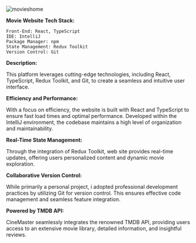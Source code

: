 
![movieshome](https://github.com/DevMari999/movie_search/assets/135366781/082e4669-d3be-4584-bee1-b804f4115711)

<b>Movie Website</b>
<b>Tech Stack:</b>

    Front-End: React, TypeScript
    IDE: IntelliJ
    Package Manager: npm
    State Management: Redux Toolkit
    Version Control: Git

<b>Description:</b>

This platform leverages cutting-edge technologies, including React, TypeScript, Redux Toolkit, and Git, to create a seamless and intuitive user interface.

<b>Efficiency and Performance:</b>

With a focus on efficiency, the website is built with React and TypeScript to ensure fast load times and optimal performance. Developed within the IntelliJ environment, the codebase maintains a high level of organization and maintainability.

<b>Real-Time State Management:</b>

Through the integration of Redux Toolkit, web site provides real-time updates, offering users personalized content and dynamic movie exploration.

<b>Collaborative Version Control:</b>

While primarily a personal project, i adopted professional development practices by utilizing Git for version control. This ensures effective code management and seamless feature integration.

<b>Powered by TMDB API:</b>

CineMaster seamlessly integrates the renowned TMDB API, providing users access to an extensive movie library, detailed information, and insightful reviews.
